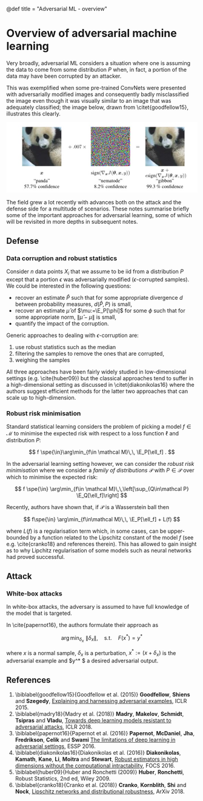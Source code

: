 @def title = "Adversarial ML - overview"

# Overview of adversarial machine learning

Very broadly, adversarial ML considers a situation where one is assuming the data to come from some distribution $P$ when, in fact, a portion of the data may have been corrupted by an attacker.

This was exemplified when some pre-trained ConvNets were presented with adversarially modified images and consequently badly misclassified the image even though it was visually similar to an image that was adequately classified; the image below, drawn from \citet{goodfellow15}, illustrates this clearly.

![](/assets/csml/advml/advnoise.jpg)

The field grew a lot recently with advances both on the attack and the defense side for a multitude of scenarios.
These notes summarise briefly some of the important approaches for adversarial learning, some of which will be revisited in more depths in subsequent notes.

## Defense

### Data corruption and robust statistics

Consider $n$ data points $X_i$ that we assume to be iid from a distribution $P$ except that a portion $\epsilon$ was adversarially modified ($\epsilon$-corrupted samples).
We could be interested in the following questions:

* recover an estimate $\hat P$ such that for some appropriate divergence $d$ between probability measures, $d(\hat P, P)$ is small,
* recover an estimate $\hat\mu$ of $\mu:=\E_P[\phi]$ for some $\phi$ such that for some appropriate norm, $\|\hat\mu - \mu\|$ is small,
* quantify the impact of the corruption.

Generic approaches to dealing with $\epsilon$-corruption are:

1. use robust statistics such as the median
1. filtering the samples to remove the ones that are corrupted,
1. weighing the samples

All three approaches have been fairly widely studied in low-dimensional settings (e.g. \cite{huber09}) but the classical approaches tend to suffer in a high-dimensional setting as discussed in \citet{diakonikolas16} where the authors suggest efficient methods for the latter two approaches that can scale up to high-dimension.

### Robust risk minimisation

Standard statistical learning considers the problem of picking a model $f \in \mathcal M$ to minimise the expected risk with respect to a loss function $\ell$ and distribution $P$:

$$ f \spe{\in}\arg\min_{f\in \mathcal M}\,\, \E_P[\ell_f] . $$

In the adversarial learning setting however, we can consider the _robust risk minimisation_ where we consider a _family of distributions_ $\mathcal P$ with $P\in \mathcal P$ over which to minimise the expected risk:

$$ f \spe{\in} \arg\min_{f\in \mathcal M}\,\,\left[\sup_{Q\in\mathcal P} \E_Q[\ell_f]\right] $$

Recently, authors have shown that, if $\mathcal P$ is a Wasserstein ball then

$$ f\spe{\in} \arg\min_{f\in\mathcal M}\,\, \E_P[\ell_f] + L(f) $$

where $L(f)$ is a regularisation term which, in some cases, can be upper-bounded by a function related to the Lipschitz constant of the model $f$ (see e.g. \cite{cranko18} and references therein).
This has allowed to gain insight as to why Lipchitz regularisation of some models such as neural networks had proved successful.

## Attack

### White-box attacks

In white-box attacks, the adversary is assumed to have full knowledge of the model that is targeted.

In \cite{papernot16}, the authors formulate their approach as

$$ \arg\min_{\delta_{x}}\,\,\|\delta_x\|, \quad \text{s.t.}\quad F(x^* ) = y^* $$

where $x$ is a normal sample, $\delta_x$ is a perturbation, $x^* := (x+\delta_x)$ is the adversarial example and $y^* $ a desired adversarial output.

## References

1. \biblabel{goodfellow15}{Goodfellow et al. (2015)} **Goodfellow**, **Shiens** and **Szegedy**, [Explaining and harnessing adversarial examples](https://ai.google/research/pubs/pub43405), ICLR 2015.
1. \biblabel{madry18}{Madry et al. (2018)} **Madry**, **Makelov**, **Schmidt**, **Tsipras** and **Vladu**, [Towards deep learning models resistant to adversarial attacks](https://arxiv.org/abs/1706.06083), ICLR 2018.
1. \biblabel{papernot16}{Papernot et al. (2016)} **Papernot**, **McDaniel**, **Jha**, **Fredrikson**, **Celik** and **Swami** [The limitations of deep learning in adversarial settings](https://arxiv.org/pdf/1511.07528.pdf), ESSP 2016.
1. \biblabel{diakonikolas16}{Diakonikolas et al. (2016)} **Diakonikolas**, **Kamath**, **Kane**, **Li**, **Moitra** and **Stewart**, [Robust estimators in high dimensions without the computational intractability](https://arxiv.org/pdf/1604.06443.pdf), FOCS 2016.
1. \biblabel{huber09}{Huber and Ronchetti (2009)} **Huber**, **Ronchetti**, Robust Statistics, 2nd ed, Wiley 2009.
1. \biblabel{cranko18}{Cranko et al. (2018)} **Cranko**, **Kornblith**, **Shi** and **Nock**, [Lipschitz networks and distributional robustness](https://arxiv.org/abs/1809.01129), ArXiv 2018.
